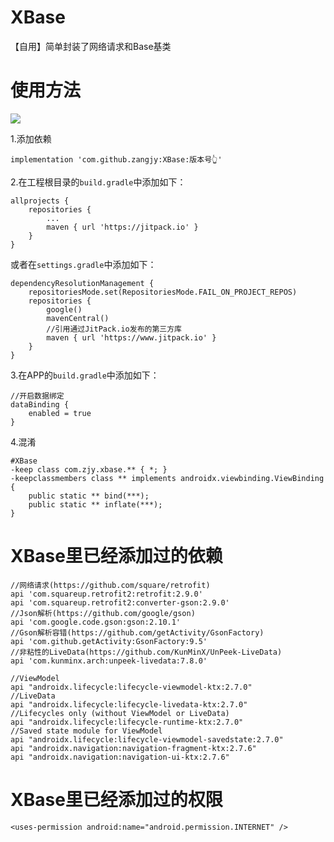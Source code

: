 # XBase

【自用】简单封装了网络请求和Base基类

# 使用方法

[![](https://jitpack.io/v/zangjy/XBase.svg)](https://jitpack.io/#zangjy/XBase)

1.添加依赖

```
implementation 'com.github.zangjy:XBase:版本号👆'
```

2.在工程根目录的`build.gradle`中添加如下：

```
allprojects {
    repositories {
        ...
        maven { url 'https://jitpack.io' }
    }
}
```

或者在`settings.gradle`中添加如下：

```
dependencyResolutionManagement {
    repositoriesMode.set(RepositoriesMode.FAIL_ON_PROJECT_REPOS)
    repositories {
        google()
        mavenCentral()
        //引用通过JitPack.io发布的第三方库
        maven { url 'https://www.jitpack.io' }
    }
}
```

3.在APP的`build.gradle`中添加如下：

```
//开启数据绑定
dataBinding {
    enabled = true
}
```

4.混淆

```
#XBase
-keep class com.zjy.xbase.** { *; }
-keepclassmembers class ** implements androidx.viewbinding.ViewBinding {
    public static ** bind(***);
    public static ** inflate(***);
}
```

# XBase里已经添加过的依赖

```
//网络请求(https://github.com/square/retrofit)
api 'com.squareup.retrofit2:retrofit:2.9.0'
api 'com.squareup.retrofit2:converter-gson:2.9.0'
//Json解析(https://github.com/google/gson)
api 'com.google.code.gson:gson:2.10.1'
//Gson解析容错(https://github.com/getActivity/GsonFactory)
api 'com.github.getActivity:GsonFactory:9.5'
//非粘性的LiveData(https://github.com/KunMinX/UnPeek-LiveData)
api 'com.kunminx.arch:unpeek-livedata:7.8.0'

//ViewModel
api "androidx.lifecycle:lifecycle-viewmodel-ktx:2.7.0"
//LiveData
api "androidx.lifecycle:lifecycle-livedata-ktx:2.7.0"
//Lifecycles only (without ViewModel or LiveData)
api "androidx.lifecycle:lifecycle-runtime-ktx:2.7.0"
//Saved state module for ViewModel
api "androidx.lifecycle:lifecycle-viewmodel-savedstate:2.7.0"
api "androidx.navigation:navigation-fragment-ktx:2.7.6"
api "androidx.navigation:navigation-ui-ktx:2.7.6"
```

# XBase里已经添加过的权限

```
<uses-permission android:name="android.permission.INTERNET" />
```